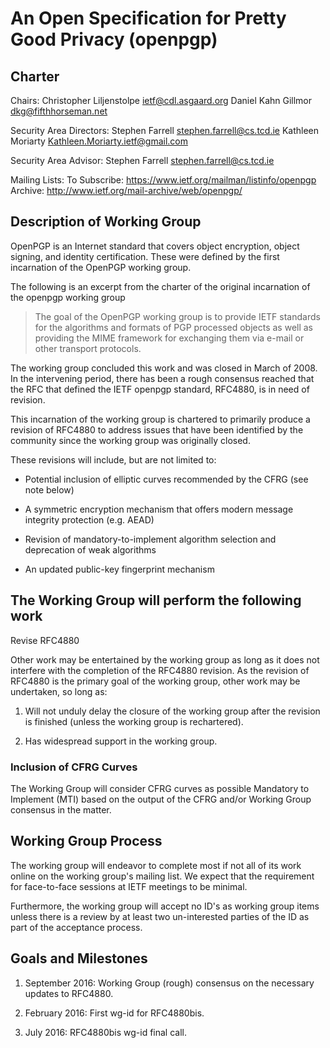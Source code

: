 An Open Specification for Pretty Good Privacy (openpgp)
=======================================================

Charter
-------

Chairs:
     Christopher Liljenstolpe <ietf@cdl.asgaard.org>
     Daniel Kahn Gillmor <dkg@fifthhorseman.net>

Security Area Directors:
     Stephen Farrell <stephen.farrell@cs.tcd.ie>
     Kathleen Moriarty <Kathleen.Moriarty.ietf@gmail.com>

Security Area Advisor:
     Stephen Farrell <stephen.farrell@cs.tcd.ie>

 Mailing Lists:
     To Subscribe:       https://www.ietf.org/mailman/listinfo/openpgp
     Archive:            http://www.ietf.org/mail-archive/web/openpgp/

Description of Working Group
----------------------------

OpenPGP is an Internet standard that covers object encryption, object
signing, and identity certification.  These were defined by the first
incarnation of the OpenPGP working group.

The following is an excerpt from the charter of the original
incarnation of the openpgp working group

> The goal of the OpenPGP working group is to provide IETF standards
> for the algorithms and formats of PGP processed objects as well as
> providing the MIME framework for exchanging them via e-mail or other
> transport protocols.

The working group concluded this work and was closed in March
of 2008.  In the intervening period, there has been a rough consensus
reached that the RFC that defined the IETF openpgp standard, RFC4880,
is in need of revision.

This incarnation of the working group is chartered to primarily
produce a revision of RFC4880 to address issues that have been
identified by the community since the working group was originally
closed.

These revisions will include, but are not limited to:

* Potential inclusion of elliptic curves recommended by the CFRG (see
  note below) 

* A symmetric encryption mechanism that offers modern message
  integrity protection (e.g. AEAD)

* Revision of mandatory-to-implement algorithm selection and
  deprecation of weak algorithms

* An updated public-key fingerprint mechanism

The Working Group will perform the following work
-------------------------------------------------

Revise RFC4880

Other work may be entertained by the working group as long as it does
not interfere with the completion of the RFC4880 revision.  As the
revision of RFC4880 is the primary goal of the working group, other
work may be undertaken, so long as:

1. Will not unduly delay the closure of the working group
   after the revision is finished (unless the working group is
   rechartered).

2. Has widespread support in the working group.

### Inclusion of CFRG Curves ###

The Working Group will consider CFRG curves as possible Mandatory to
Implement (MTI) based on the output of the CFRG and/or Working Group
consensus in the matter.

Working Group Process
---------------------

The working group will endeavor to complete most if not all of its
work online on the working group's mailing list.  We expect that the
requirement for face-to-face sessions at IETF meetings to be minimal.

Furthermore, the working group will accept no ID's as working group
items unless there is a review by at least two un-interested parties
of the ID as part of the acceptance process.


Goals and Milestones
--------------------

1. September 2016: Working Group (rough) consensus on the necessary
   updates to RFC4880.

2. February 2016: First wg-id for RFC4880bis.

3. July 2016: RFC4880bis wg-id final call.
